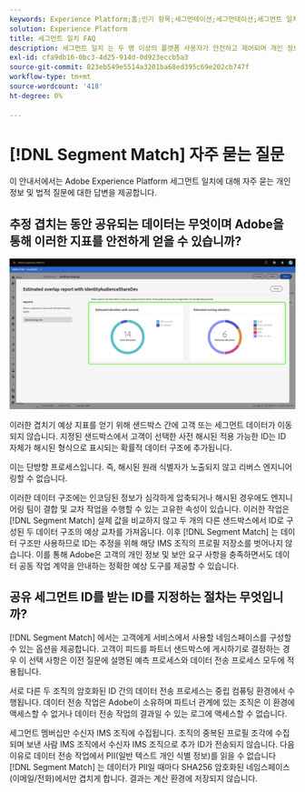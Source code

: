 ```yaml
---
keywords: Experience Platform;홈;인기 항목;세그먼테이션;세그먼테이션;세그먼트 일치;세그먼트 일치
solution: Experience Platform
title: 세그먼트 일치 FAQ
description: 세그먼트 일치 는 두 명 이상의 플랫폼 사용자가 안전하고 제어되며 개인 정보에 친숙한 방식으로 세그먼트 데이터를 교환할 수 있도록 해주는 Adobe Experience Platform의 세그먼트 공유 서비스입니다.
exl-id: cfa9db16-0bc3-4d25-914d-0d923eccb5a3
source-git-commit: 823eb549e5514a3201ba68ed395c69e202cb747f
workflow-type: tm+mt
source-wordcount: '418'
ht-degree: 0%

---
```


# [!DNL Segment Match] 자주 묻는 질문

이 안내서에서는 Adobe Experience Platform 세그먼트 일치에 대해 자주 묻는 개인 정보 및 법적 질문에 대한 답변을 제공합니다.

## 추정 겹치는 동안 공유되는 데이터는 무엇이며 Adobe을 통해 이러한 지표를 안전하게 얻을 수 있습니까?

![overlap-report.png](./images/overlap-report.png)

이러한 겹치기 예상 지표를 얻기 위해 샌드박스 간에 고객 또는 세그먼트 데이터가 이동되지 않습니다. 지정된 샌드박스에서 고객이 선택한 사전 해시된 적용 가능한 ID는 ID 자체가 해시된 형식으로 표시되는 확률적 데이터 구조에 추가됩니다.

이는 단방향 프로세스입니다. 즉, 해시된 원래 식별자가 노출되지 않고 리버스 엔지니어링할 수 없습니다.

이러한 데이터 구조에는 인코딩된 정보가 심각하게 압축되거나 해시된 경우에도 엔지니어링 팀이 결합 및 교차 작업을 수행할 수 있는 고유한 속성이 있습니다. 이러한 작업은 [!DNL Segment Match] 실제 값을 비교하지 않고 두 개의 다른 샌드박스에서 ID로 구성된 두 데이터 구조의 예상 교차를 가져옵니다. 이후 [!DNL Segment Match] 는 데이터 구조만 사용하므로 ID는 추정을 위해 해당 IMS 조직의 프로필 저장소를 벗어나지 않습니다. 이를 통해 Adobe은 고객의 개인 정보 및 보안 요구 사항을 충족하면서도 데이터 공동 작업 계약을 안내하는 정확한 예상 도구를 제공할 수 있습니다.

## 공유 세그먼트 ID를 받는 ID를 지정하는 절차는 무엇입니까?

[!DNL Segment Match] 에서는 고객에게 서비스에서 사용할 네임스페이스를 구성할 수 있는 옵션을 제공합니다. 고객이 피드를 파트너 샌드박스에 게시하기로 결정하는 경우 이 선택 사항은 이전 질문에 설명된 예측 프로세스와 데이터 전송 프로세스 모두에 적용됩니다.

서로 다른 두 조직의 암호화된 ID 간의 데이터 전송 프로세스는 중립 컴퓨팅 환경에서 수행됩니다. 데이터 전송 작업은 Adobe이 소유하며 파트너 관계에 있는 조직은 이 환경에 액세스할 수 없거나 데이터 전송 작업의 결과일 수 있는 로그에 액세스할 수 없습니다.

세그먼트 멤버십만 수신자 IMS 조직에 수집됩니다. 조직의 중복된 프로필 조각에 수집되며 보낸 사람 IMS 조직에서 수신자 IMS 조직으로 추가 ID가 전송되지 않습니다. 다음 이유로 데이터 전송 작업에서 PII(일반 텍스트 개인 식별 정보)를 읽을 수 없습니다 [!DNL Segment Match] 는 데이터가 PII일 때마다 SHA256 암호화된 네임스페이스(이메일/전화)에서만 겹치게 합니다. 결과는 계산 환경에 저장되지 않습니다.
